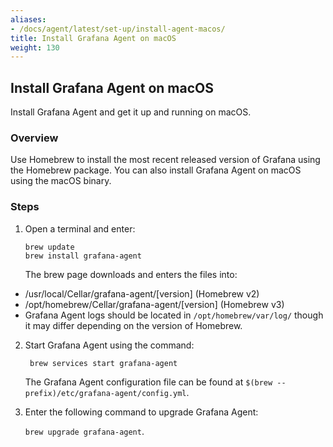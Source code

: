 ```yaml
---
aliases:
- /docs/agent/latest/set-up/install-agent-macos/
title: Install Grafana Agent on macOS
weight: 130
---
```

## Install Grafana Agent on macOS

Install Grafana Agent and get it up and running on macOS. 

### Overview
Use Homebrew to install the most recent released version of Grafana using the Homebrew package. You can also install Grafana Agent on macOS using the macOS binary.

### Steps

1. Open a terminal and enter:
   
   ```
   brew update
   brew install grafana-agent
   ```
   
   The brew page downloads and enters the files into:
- /usr/local/Cellar/grafana-agent/[version] (Homebrew v2)
- /opt/homebrew/Cellar/grafana-agent/[version] (Homebrew v3)
- Grafana Agent logs should be located in `/opt/homebrew/var/log/` though it may differ depending on the version of Homebrew.
  
2. Start Grafana Agent using the command:

    ` brew services start grafana-agent`

    The Grafana Agent configuration file can be found at `$(brew --prefix)/etc/grafana-agent/config.yml`.

3. Enter the following command to upgrade Grafana Agent:

    `brew upgrade grafana-agent`.



    


   
